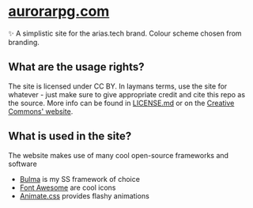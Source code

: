 # [aurorarpg.com](https://arias.tech)
✨ A simplistic site for the arias.tech brand. Colour scheme chosen from branding.

## What are the usage rights?
The site is licensed under CC BY. In laymans terms, use the site for whatever - just make sure to give appropriate credit and cite this repo as the source. More info can be found in [LICENSE.md](LICENSE.md) or on the [Creative Commons' website](https://creativecommons.org/licenses/by/4.0/).

## What is used in the site?
The website makes use of many cool open-source frameworks and software
- [Bulma](https://bulma.io) is my SS framework of choice
- [Font Awesome](https://fontawesome.com/) are cool icons
- [Animate.css](https://daneden.github.io/animate.css/) provides flashy animations
